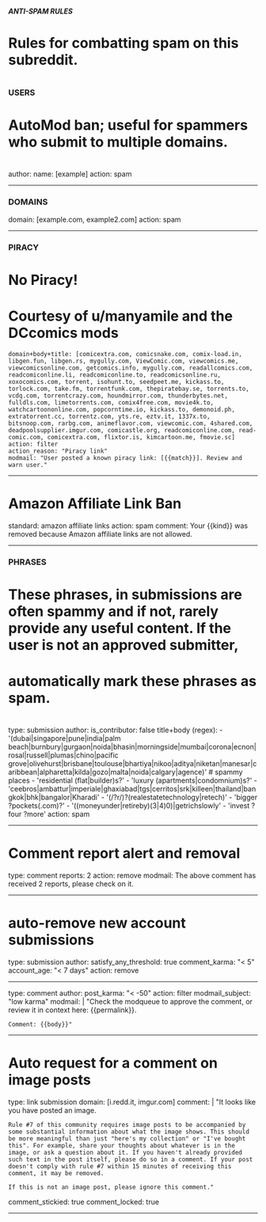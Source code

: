 ##### ANTI-SPAM RULES #####
#
# Rules for combatting spam on this subreddit.
#
### USERS ###
#
# AutoMod ban; useful for spammers who submit to multiple domains.
#
author:
    name: [example]
action: spam

---

### DOMAINS ###
domain: [example.com, example2.com]
action: spam

---

### PIRACY ###
# No Piracy!
# Courtesy of u/manyamile and the DCcomics mods
    domain+body+title: [comicextra.com, comicsnake.com, comix-load.in, libgen.fun, libgen.rs, mygully.com, ViewComic.com, viewcomics.me, viewcomicsonline.com, getcomics.info, mygully.com, readallcomics.com, readcomiconline.li, readcomiconline.to, readcomicsonline.ru, xoxocomics.com, torrent, isohunt.to, seedpeet.me, kickass.to, torlock.com, take.fm, torrentfunk.com, thepiratebay.se, torrents.to, vcdq.com, torrentcrazy.com, houndmirror.com, thunderbytes.net, fulldls.com, limetorrents.com, comix4free.com, movie4k.to, watchcartoononline.com, popcorntime.io, kickass.to, demonoid.ph, extratorrent.cc, torrentz.com, yts.re, eztv.it, 1337x.to, bitsnoop.com, rarbg.com, animeflavor.com, viewcomic.com, 4shared.com, deadpoolsupplier.imgur.com, comicastle.org, readcomiconline.com, read-comic.com, comicextra.com, flixtor.is, kimcartoon.me, fmovie.sc]
    action: filter
    action_reason: "Piracy link"
    modmail: "User posted a known piracy link: [{{match}}]. Review and warn user."

---

# Amazon Affiliate Link Ban
standard: amazon affiliate links
action: spam
comment: Your {{kind}} was removed because Amazon affiliate links are not allowed.

---

### PHRASES ###
#
# These phrases, in submissions are often spammy and if not, rarely provide any useful content. If the user is not an approved submitter,
# automatically mark these phrases as spam.
#
type: submission
author:
    is_contributor: false
title+body (regex):
     - '(dubai|singapore|pune|india|palm beach|burnbury|gurgaon|noida|bhasin|morningside|mumbai|corona|ecnon|rosal|russell|plumas|chino|pacific grove|olivehurst|brisbane|toulouse|bhartiya|nikoo|aditya|niketan|manesar|caribbean|alpharetta|kilda|gozo|malta|noida|calgary|agence)' # spammy places
     - 'residential (flat|builder)s?'
     - 'luxury (apartments|condomnium)s?'
     - 'ceebros|ambattur|imperiale|ghaxiabad|tgs|cerritos|srk|killeen|thailand|bangkok|bhk|bangalor|Kharadi'
     - '(/?r/)?(realestatetechnology|retech)'
     - 'bigger ?pockets(.com)?'
     - '((moneyunder|retireby)(3|4)0)|getrichslowly'
     - 'invest ?four ?more'
action: spam

---

# Comment report alert and removal
type: comment
reports: 2
action: remove
modmail: The above comment has received 2 reports, please check on it.

---

# auto-remove new account submissions
type: submission
author:
    satisfy_any_threshold: true
    comment_karma: "< 5"
    account_age: "< 7 days"
action: remove

---

type: comment
author:
    post_karma: "< -50"
action: filter
modmail_subject: "low karma"
modmail: |
    "Check the modqueue to approve the comment, or review it in context here: {{permalink}}.

    Comment: {{body}}"
---

# Auto request for a comment on image posts
type: link submission
domain: [i.redd.it, imgur.com]
comment: |
    "It looks like you have posted an image.

    Rule #7 of this community requires image posts to be accompanied by some substantial information about what the image shows. This should be more meaningful than just "here's my collection" or "I've bought this". For example, share your thoughts about whatever is in the image, or ask a question about it. If you haven't already provided such text in the post itself, please do so in a comment. If your post doesn't comply with rule #7 within 15 minutes of receiving this comment, it may be removed.

    If this is not an image post, please ignore this comment."

comment_stickied: true
comment_locked: true

---
